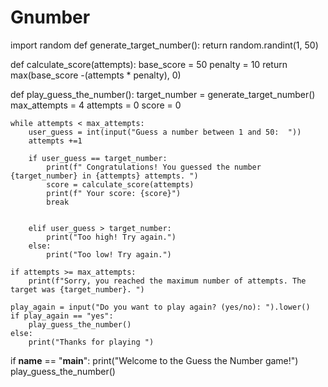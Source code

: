 # Gnumber
import random
def generate_target_number():
    return random.randint(1, 50)

def calculate_score(attempts):
    base_score = 50
    penalty = 10
    return max(base_score -(attempts * penalty), 0)


def play_guess_the_number():
    target_number = generate_target_number()
    max_attempts = 4
    attempts = 0
    score = 0

    while attempts < max_attempts:
        user_guess = int(input("Guess a number between 1 and 50:  "))
        attempts +=1

        if user_guess == target_number:
            print(f" Congratulations! You guessed the number {target_number} in {attempts} attempts. ")
            score = calculate_score(attempts)
            print(f" Your score: {score}")
            break


        elif user_guess > target_number:
            print("Too high! Try again.")
        else:
            print("Too low! Try again.")

    if attempts >= max_attempts:
        print(f"Sorry, you reached the maximum number of attempts. The target was {target_number}. ")

    play_again = input("Do you want to play again? (yes/no): ").lower()
    if play_again == "yes":
        play_guess_the_number()
    else:
        print("Thanks for playing ")

if __name__ == "__main__":
    print("Welcome to the Guess the Number game!")
    play_guess_the_number()

            
